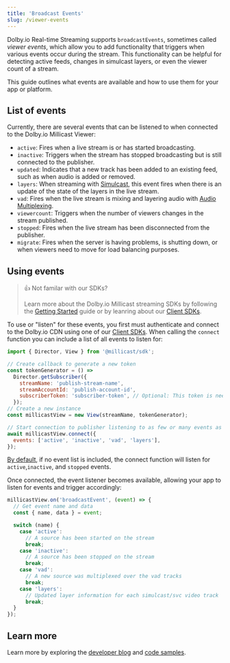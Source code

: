 ```yaml
---
title: 'Broadcast Events'
slug: /viewer-events
---
```


Dolby.io Real-time Streaming supports `broadcastEvents`, sometimes called _viewer events_, which allow you to add functionality that triggers when various events occur during the stream. This functionality can be helpful for detecting active feeds, changes in simulcast layers, or even the viewer count of a stream.

This guide outlines what events are available and how to use them for your app or platform.

## List of events

Currently, there are several events that can be listened to when connected to the Dolby.io Millicast Viewer:

- `active`: Fires when a live stream is or has started broadcasting.
- `inactive`: Triggers when the stream has stopped broadcasting but is still connected to the publisher.
- `updated`: Indicates that a new track has been added to an existing feed, such as when audio is added or removed.
- `layers`: When streaming with [Simulcast](/millicast/using-webrtc-simulcast), this event fires when there is an update of the state of the layers in the live stream.
- `vad`: Fires when the live stream is mixing and layering audio with [Audio Multiplexing](/millicast/playback/audio-multiplexing.md).
- `viewercount`: Triggers when the number of viewers changes in the stream published.
- `stopped`: Fires when the live stream has been disconnected from the publisher.
- `migrate`: Fires when the server is having problems, is shutting down, or when viewers need to move for load balancing purposes.

## Using events

> 👍 Not familar with our SDKs?
>
> Learn more about the Dolby.io Millicast streaming SDKs by following the [Getting Started](/millicast/getting-started/creating-real-time-streaming-web-app.mdx) guide or by leanring about our [Client SDKs](/millicast/client-sdks/index.mdx).

To use or "listen" for these events, you first must authenticate and connect to the Dolby.io CDN using one of our [Client SDKs](/millicast/client-sdks/index.mdx). When calling the `connect` function you can include a list of all events to listen for:

```javascript
import { Director, View } from '@millicast/sdk';

// Create callback to generate a new token
const tokenGenerator = () =>
  Director.getSubscriber({
    streamName: 'publish-stream-name',
    streamAccountId: 'publish-account-id',
    subscriberToken: 'subscriber-token', // Optional: This token is needed if you're subscribing to a secure stream.
  });
// Create a new instance
const millicastView = new View(streamName, tokenGenerator);

// Start connection to publisher listening to as few or many events as you need
await millicastView.connect({
  events: ['active', 'inactive', 'vad', 'layers'],
});
```

[By default](https://millicast.github.io/millicast-sdk/Signaling.html#event:broadcastEvent), if no event list is included, the connect function will listen for `active`,`inactive`, and `stopped` events.

Once connected, the event listener becomes available, allowing your app to listen for events and trigger accordingly:

```javascript
millicastView.on('broadcastEvent', (event) => {
  // Get event name and data
  const { name, data } = event;

  switch (name) {
    case 'active':
      // A source has been started on the stream
      break;
    case 'inactive':
      // A source has been stopped on the stream
      break;
    case 'vad':
      // A new source was multiplexed over the vad tracks
      break;
    case 'layers':
      // Updated layer information for each simulcast/svc video track
      break;
  }
});
```

## Learn more

Learn more by exploring the [developer blog](https://dolby.io/blog/tag/broadcast/) and [code samples](https://github.com/orgs/dolbyio-samples/repositories?q=broadcast).
